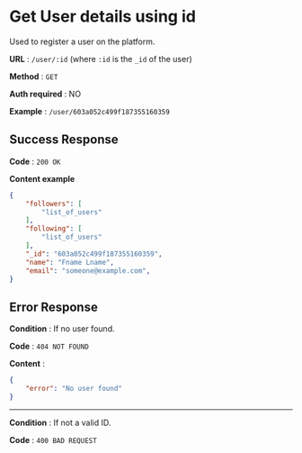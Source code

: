 # Get User details using id

Used to register a user on the platform.

**URL** : `/user/:id` (where `:id` is the `_id` of the user)

**Method** : `GET`

**Auth required** : NO

**Example** : `/user/603a052c499f187355160359`

## Success Response

**Code** : `200 OK`

**Content example**

```json
{
    "followers": [
        "list_of_users"
    ],
    "following": [
        "list_of_users"
    ],
    "_id": "603a052c499f187355160359",
    "name": "Fname Lname",
    "email": "someone@example.com",
}
```

## Error Response

**Condition** : If no user found.

**Code** : `404 NOT FOUND`

**Content** :

```json
{
    "error": "No user found"
}
```

---

**Condition** : If not a valid ID.

**Code** : `400 BAD REQUEST`


